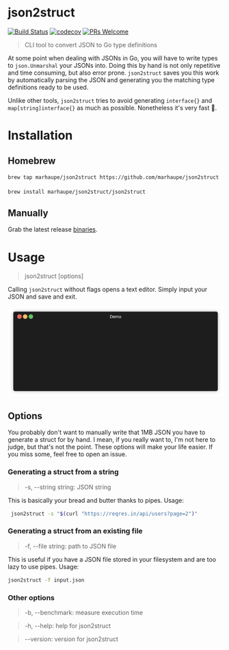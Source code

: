 # json2struct


[![Build Status](https://travis-ci.com/marhaupe/json2struct.svg?branch=master)](https://travis-ci.com/marhaupe/json2struct)
[![codecov](https://codecov.io/gh/marhaupe/json2struct/branch/master/graph/badge.svg)](https://codecov.io/gh/marhaupe/json2struct)
[![PRs Welcome](https://img.shields.io/badge/PRs-welcome-brightgreen.svg?style=flat-square)](http://makeapullrequest.com) 
<!-- [![GoDoc](https://godoc.org/github.com/marhaupe/json2struct?status.svg)](https://godoc.org/github.com/marhaupe/json2struct) -->

> CLI tool to convert JSON to Go type definitions

At some point when dealing with JSONs in Go, you will have to write types to `json.Unmarshal` your JSONs into. Doing this by hand is not only repetitive and time consuming, but also error prone. `json2struct` saves you this work by automatically parsing the JSON and generating you the matching type definitions ready to be used.

Unlike other tools, `json2struct` tries to avoid generating `interface{}` and `map[string]interface{}` as much as possible. Nonetheless it's very fast 🚀.

# Installation

## Homebrew

```bash
brew tap marhaupe/json2struct https://github.com/marhaupe/json2struct 

brew install marhaupe/json2struct/json2struct
```


## Manually

Grab the latest release [binaries](https://github.com/marhaupe/json2struct/releases). 


# Usage

> json2struct [options]

Calling `json2struct` without flags opens a text editor. Simply input your JSON and save and exit. 

![Example](.github/demo.gif)

## Options
You probably don't want to manually write that 1MB JSON you have to generate a struct for by hand. I mean, if you really want to, I'm not here to judge, but that's not the point. These options will make your life easier. If you miss some, feel free to open an issue.


### Generating a struct from a string
>  -s, --string string: JSON string

This is basically your bread and butter thanks to pipes. Usage:
```bash
 json2struct -s "$(curl "https://reqres.in/api/users?page=2")"
```
### Generating a struct from an existing file
>  -f, --file string: path to JSON file 

This is useful if you have a JSON file stored in your filesystem and are too lazy to use pipes. Usage:
```bash
json2struct -f input.json
```

### Other options
> -b, --benchmark: measure execution time

> -h, --help: help for json2struct

> --version: version for json2struct
